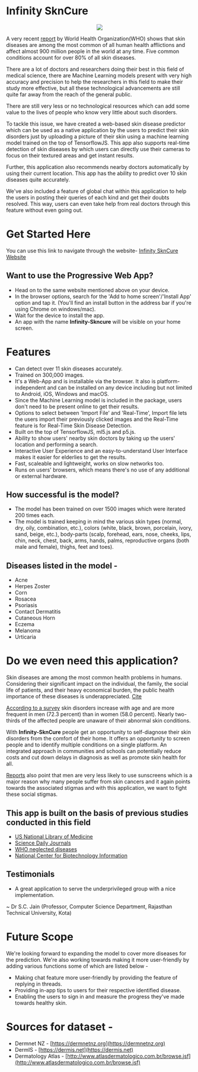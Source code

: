 # Infinity SknCure

<p align="center"><img src="https://github.com/Sumith540/infinity-skncure/blob/master/imgs/logo.png"></p>

A very recent [report](https://www.who.int/neglected_diseases/news/WHO-publishes-pictorial-training-guide-on-neglected-skin-disease/en/) by World Health Organization(WHO) shows that skin diseases are among the most common of all human health afflictions and affect almost 900 million people in the world at any time. Five common conditions account for over 80% of all skin diseases.

There are a lot of doctors and researchers doing their best in this field of medical science, there are Machine Learning models present with very high accuracy and precision to help the researchers in this field to make their study more effective, but all these technological advancements are still quite far away from the reach of the general public. 

There are still very less or no technological resources which can add some value to the lives of people who know very little about such disorders.

To tackle this issue, we have created a web-based skin disease predictor which can be used as a native application by the users to predict their skin disorders just by uploading a picture of their skin using a machine learning model trained on the top of TensorflowJS. This app also supports real-time detection of skin diseases by which users can directly use their cameras to focus on their textured areas and get instant results. 

Further, this application also recommends nearby doctors automatically by using their current location. This app has the ability to predict over 10 skin diseases quite accurately.

We've also included a feature of global chat within this application to help the users in posting their queries of each kind and get their doubts resolved. This way, users can even take help from real doctors through this feature without even going out.

# Get Started Here

You can use this link to navigate through the website- [Infinity SknCure Website](https://Sumith540.github.io/infinity-skncure) 

## Want to use the Progressive Web App?

 * Head on to the same website mentioned above on your device.
 * In the browser options, search for the 'Add to home screen'/'Install App' option and tap it. (You'll find an install button in the address bar if you're using Chrome on windows/mac).
 * Wait for the device to install the app. 
 * An app with the name **Infinity-Skncure** will be visible on your home screen.

# Features

* Can detect over 11 skin diseases accurately.
* Trained on 300,000 images.
* It's a Web-App and is installable via the browser. It also is platform-independent and can be installed on any device including but not limited to Android, iOS, Windows and macOS.
* Since the Machine Learning model is included in the package, users don't need to be present online to get their results. 
* Options to select between 'Import File' and 'Real-Time', Import file lets the users import their previously clicked images and the Real-Time feature is for Real-Time Skin Disease Detection.
* Built on the top of TensorflowJS, ml5.js and p5.js.
* Ability to show users' nearby skin doctors by taking up the users' location and performing a search.
* Interactive User Experience and an easy-to-understand User Interface makes it easier for elderlies to get the results.
* Fast, scaleable and lightweight, works on slow networks too.
* Runs on users' browsers, which means there's no use of any additional or external hardware.

## How successful is the model?

* The model has been trained on over 1500 images which were iterated 200 times each.
* The model is trained keeping in mind the various skin types (normal, dry, oily, combination, etc.), colors (white, black, brown, porcelain, ivory, sand, beige, etc.), body-parts (scalp, forehead, ears, nose, cheeks, lips, chin, neck, chest, back, arms, hands, palms, reproductive organs (both male and female), thighs, feet and toes). 

## Diseases listed in the model - 
* Acne
* Herpes Zoster
* Corn
* Rosacea
* Psoriasis
* Contact Dermatitis
* Cutaneous Horn
* Eczema
* Melanoma
* Urticaria

# Do we even need this application?

Skin diseases are among the most common health problems in humans. Considering their significant impact on the individual, the family, the social life of patients, and their heavy economical burden, the public health importance of these diseases is underappreciated. [Cite](https://pubmed.ncbi.nlm.nih.gov/19254651/)

[According to a survey](https://www.sciencedaily.com/releases/2019/03/190320102041.htm#:~:text=The%20most%20common%20diagnoses%20were,of%20their%20abnormal%20skin%20findings.) skin disorders increase with age and are more frequent in men (72.3 percent) than in women (58.0 percent). Nearly two-thirds of the affected people are unaware of their abnormal skin conditions.

With **Infinity-SknCure** people get an opportunity to self-diagnose their skin disorders from the comfort of their home. It offers an opportunity to screen people and to identify multiple conditions on a single platform. An integrated approach in communities and schools can potentially reduce costs and cut down delays in diagnosis as well as promote skin health for all.

[Reports](https://www.canwelivebetter.bayer.com/health/tanning-delusion-why-do-we-ignore-risks-skin-cancer) also point that men are very less likely to use sunscreens which is a major reason why many people suffer from skin cancers and it again points towards the associated stigmas and with this application, we want to fight these social stigmas.

## This app is built on the basis of previous studies conducted in this field

* [US National Library of Medicine](https://www.ncbi.nlm.nih.gov/pmc/articles/PMC5718374/)
* [Science Daily Journals](https://www.sciencedaily.com/releases/2019/03/190320102041.htm#:~:text=The%20most%20common%20diagnoses%20were,of%20their%20abnormal%20skin%20findings.)
* [WHO neglected diseases](https://www.who.int/neglected_diseases/zoonoses/en/)
* [National Center for Biotechnology Information](https://pubmed.ncbi.nlm.nih.gov)

## Testimonials

* A great application to serve the underprivileged group with a nice implementation.

~ Dr S.C. Jain (Professor, Computer Science Department, Rajasthan Technical University, Kota)

# Future Scope

We're looking forward to expanding the model to cover more diseases for the prediction. We're also working towards making it more user-friendly by adding various functions some of which are listed below - 

* Making chat feature more user-friendly by providing the feature of replying in threads.
* Providing in-app tips to users for their respective identified disease. 
* Enabling the users to sign in and measure the progress they've made towards healthy skin.

# Sources for dataset -
* Dermnet NZ - [https://dermnetnz.org](https://dermnetnz.org)
* DermIS - [https://dermis.net](https://dermis.net)
* Dermatology Atlas - [http://www.atlasdermatologico.com.br/browse.jsf](http://www.atlasdermatologico.com.br/browse.jsf)
